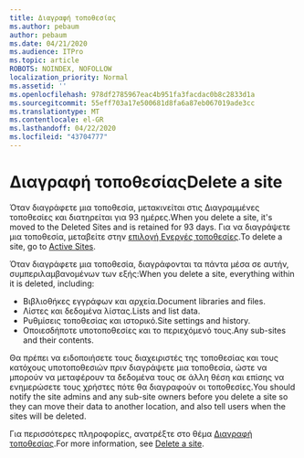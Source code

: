 ```yaml
---
title: Διαγραφή τοποθεσίας
ms.author: pebaum
author: pebaum
ms.date: 04/21/2020
ms.audience: ITPro
ms.topic: article
ROBOTS: NOINDEX, NOFOLLOW
localization_priority: Normal
ms.assetid: ''
ms.openlocfilehash: 978df2785967eac4b951fa3facdac0b8c2833d1a
ms.sourcegitcommit: 55eff703a17e500681d8fa6a87eb067019ade3cc
ms.translationtype: MT
ms.contentlocale: el-GR
ms.lasthandoff: 04/22/2020
ms.locfileid: "43704777"
---
```

# <a name="delete-a-site"></a><span data-ttu-id="1282f-102">Διαγραφή τοποθεσίας</span><span class="sxs-lookup"><span data-stu-id="1282f-102">Delete a site</span></span>

<span data-ttu-id="1282f-103">Όταν διαγράφετε μια τοποθεσία, μετακινείται στις Διαγραμμένες τοποθεσίες και διατηρείται για 93 ημέρες.</span><span class="sxs-lookup"><span data-stu-id="1282f-103">When you delete a site, it's moved to the Deleted Sites and is retained for 93 days.</span></span> <span data-ttu-id="1282f-104">Για να διαγράψετε μια τοποθεσία, μεταβείτε στην [επιλογή Ενεργές τοποθεσίες](https://admin.microsoft.com/sharepoint?page=sitemanagement&modern=true).</span><span class="sxs-lookup"><span data-stu-id="1282f-104">To delete a site, go to [Active Sites](https://admin.microsoft.com/sharepoint?page=sitemanagement&modern=true).</span></span> 

<span data-ttu-id="1282f-105">Όταν διαγράφετε μια τοποθεσία, διαγράφονται τα πάντα μέσα σε αυτήν, συμπεριλαμβανομένων των εξής:</span><span class="sxs-lookup"><span data-stu-id="1282f-105">When you delete a site, everything within it is deleted, including:</span></span>

- <span data-ttu-id="1282f-106">Βιβλιοθήκες εγγράφων και αρχεία.</span><span class="sxs-lookup"><span data-stu-id="1282f-106">Document libraries and files.</span></span>
- <span data-ttu-id="1282f-107">Λίστες και δεδομένα λίστας.</span><span class="sxs-lookup"><span data-stu-id="1282f-107">Lists and list data.</span></span>
- <span data-ttu-id="1282f-108">Ρυθμίσεις τοποθεσίας και ιστορικό.</span><span class="sxs-lookup"><span data-stu-id="1282f-108">Site settings and history.</span></span>
- <span data-ttu-id="1282f-109">Οποιεσδήποτε υποτοποθεσίες και το περιεχόμενό τους.</span><span class="sxs-lookup"><span data-stu-id="1282f-109">Any sub-sites and their contents.</span></span>

<span data-ttu-id="1282f-110">Θα πρέπει να ειδοποιήσετε τους διαχειριστές της τοποθεσίας και τους κατόχους υποτοποθεσιών πριν διαγράψετε μια τοποθεσία, ώστε να μπορούν να μεταφέρουν τα δεδομένα τους σε άλλη θέση και επίσης να ενημερώσετε τους χρήστες πότε θα διαγραφούν οι τοποθεσίες.</span><span class="sxs-lookup"><span data-stu-id="1282f-110">You should notify the site admins and any sub-site owners before you delete a site so they can move their data to another location, and also tell users when the sites will be deleted.</span></span>

<span data-ttu-id="1282f-111">Για περισσότερες πληροφορίες, ανατρέξτε στο θέμα [Διαγραφή τοποθεσίας](https://docs.microsoft.com/sharepoint/delete-site-collection).</span><span class="sxs-lookup"><span data-stu-id="1282f-111">For more information, see [Delete a site](https://docs.microsoft.com/sharepoint/delete-site-collection).</span></span>
